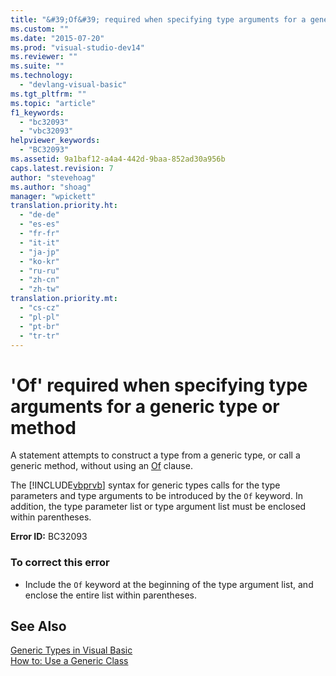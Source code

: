 ```yaml
---
title: "&#39;Of&#39; required when specifying type arguments for a generic type or method | Microsoft Docs"
ms.custom: ""
ms.date: "2015-07-20"
ms.prod: "visual-studio-dev14"
ms.reviewer: ""
ms.suite: ""
ms.technology: 
  - "devlang-visual-basic"
ms.tgt_pltfrm: ""
ms.topic: "article"
f1_keywords: 
  - "bc32093"
  - "vbc32093"
helpviewer_keywords: 
  - "BC32093"
ms.assetid: 9a1baf12-a4a4-442d-9baa-852ad30a956b
caps.latest.revision: 7
author: "stevehoag"
ms.author: "shoag"
manager: "wpickett"
translation.priority.ht: 
  - "de-de"
  - "es-es"
  - "fr-fr"
  - "it-it"
  - "ja-jp"
  - "ko-kr"
  - "ru-ru"
  - "zh-cn"
  - "zh-tw"
translation.priority.mt: 
  - "cs-cz"
  - "pl-pl"
  - "pt-br"
  - "tr-tr"
---
```

# &#39;Of&#39; required when specifying type arguments for a generic type or method
A statement attempts to construct a type from a generic type, or call a generic method, without using an [Of](/dotnet/visual-basic/language-reference/statements/of-clause) clause.  
  
 The [!INCLUDE[vbprvb](../code-quality/includes/vbprvb_md.md)] syntax for generic types calls for the type parameters and type arguments to be introduced by the `Of` keyword. In addition, the type parameter list or type argument list must be enclosed within parentheses.  
  
 **Error ID:** BC32093  
  
### To correct this error  
  
-   Include the `Of` keyword at the beginning of the type argument list, and enclose the entire list within parentheses.  
  
## See Also  
 [Generic Types in Visual Basic](/dotnet/visual-basic/programming-guide/language-features/data-types/generic-types)   
 [How to: Use a Generic Class](http://msdn.microsoft.com/en-us/Library/242dd2a6-86c4-4ce7-83f2-f2661803f752)